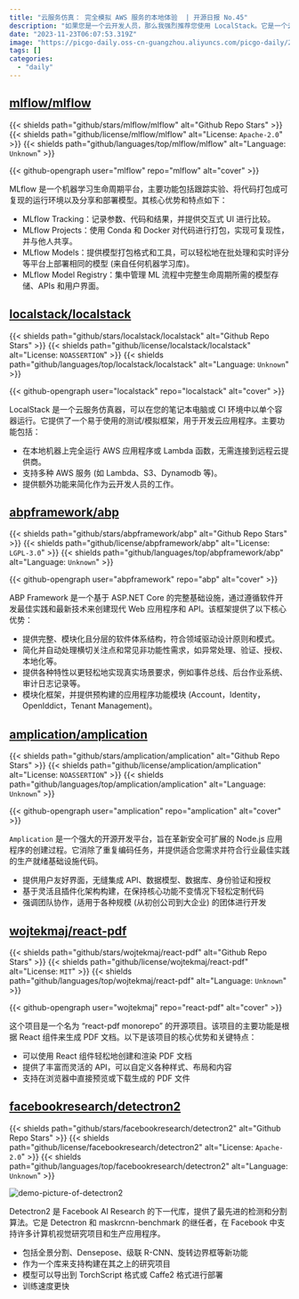 ```yaml
---
title: "云服务仿真： 完全模拟 AWS 服务的本地体验  | 开源日报 No.45"
description: "如果您是一个云开发人员，那么我强烈推荐您使用 LocalStack。它是一个云服务仿真器，可以在您的本地环境中运行，无需连接到远程云提供商。它提供了一个易于使用的测试/模拟框架，可以帮助您开发云应用程序。您可以在本地机器上完全运行 AWS 应用程序或 Lambda 函数，并支持多种 AWS 服务，如 Lambda、S3、Dynamodb 等。此外，它还提供了额外的功能，可以简化您作为云开发人员的工作。无论是在您的笔记本电脑上还是在 CI 环境中，LocalStack 都是一个非常有用的工具。"
date: "2023-11-23T06:07:53.319Z"
image: "https://picgo-daily.oss-cn-guangzhou.aliyuncs.com/picgo-daily/2023/d0dec2d7219be5595b47c1453ae006cc.45"
tags: []
categories:
  - "daily"
---
```


## [mlflow/mlflow](https://github.com/mlflow/mlflow)

{{< shields path="github/stars/mlflow/mlflow" alt="Github Repo Stars" >}} {{< shields path="github/license/mlflow/mlflow" alt="License: `Apache-2.0`" >}} {{< shields path="github/languages/top/mlflow/mlflow" alt="Language: `Unknown`" >}}

{{< github-opengraph user="mlflow" repo="mlflow" alt="cover" >}}

MLflow 是一个机器学习生命周期平台，主要功能包括跟踪实验、将代码打包成可复现的运行环境以及分享和部署模型。其核心优势和特点如下：

- MLflow Tracking：记录参数、代码和结果，并提供交互式 UI 进行比较。
- MLflow Projects：使用 Conda 和 Docker 对代码进行打包，实现可复现性，并与他人共享。
- MLflow Models：提供模型打包格式和工具，可以轻松地在批处理和实时评分等平台上部署相同的模型 (来自任何机器学习库)。
- MLflow Model Registry：集中管理 ML 流程中完整生命周期所需的模型存储、APIs 和用户界面。
  
## [localstack/localstack](https://github.com/localstack/localstack)

{{< shields path="github/stars/localstack/localstack" alt="Github Repo Stars" >}} {{< shields path="github/license/localstack/localstack" alt="License: `NOASSERTION`" >}} {{< shields path="github/languages/top/localstack/localstack" alt="Language: `Unknown`" >}}

{{< github-opengraph user="localstack" repo="localstack" alt="cover" >}}

LocalStack 是一个云服务仿真器，可以在您的笔记本电脑或 CI 环境中以单个容器运行。它提供了一个易于使用的测试/模拟框架，用于开发云应用程序。主要功能包括：

- 在本地机器上完全运行 AWS 应用程序或 Lambda 函数，无需连接到远程云提供商。
- 支持多种 AWS 服务 (如 Lambda、S3、Dynamodb 等)。
- 提供额外功能来简化作为云开发人员的工作。
  
## [abpframework/abp](https://github.com/abpframework/abp)

{{< shields path="github/stars/abpframework/abp" alt="Github Repo Stars" >}} {{< shields path="github/license/abpframework/abp" alt="License: `LGPL-3.0`" >}} {{< shields path="github/languages/top/abpframework/abp" alt="Language: `Unknown`" >}}

{{< github-opengraph user="abpframework" repo="abp" alt="cover" >}}

ABP Framework 是一个基于 ASP.NET Core 的完整基础设施，通过遵循软件开发最佳实践和最新技术来创建现代 Web 应用程序和 API。该框架提供了以下核心优势：

- 提供完整、模块化且分层的软件体系结构，符合领域驱动设计原则和模式。
- 简化并自动处理横切关注点和常见非功能性需求，如异常处理、验证、授权、本地化等。
- 提供各种特性以更轻松地实现真实场景要求，例如事件总线、后台作业系统、审计日志记录等。
- 模块化框架，并提供预构建的应用程序功能模块 (Account，Identity，OpenIddict，Tenant Management)。
  
## [amplication/amplication](https://github.com/amplication/amplication)

{{< shields path="github/stars/amplication/amplication" alt="Github Repo Stars" >}} {{< shields path="github/license/amplication/amplication" alt="License: `NOASSERTION`" >}} {{< shields path="github/languages/top/amplication/amplication" alt="Language: `Unknown`" >}}

{{< github-opengraph user="amplication" repo="amplication" alt="cover" >}}

`Amplication` 是一个强大的开源开发平台，旨在革新安全可扩展的 Node.js 应用程序的创建过程。它消除了重复编码任务，并提供适合您需求并符合行业最佳实践的生产就绪基础设施代码。

- 提供用户友好界面，无缝集成 API、数据模型、数据库、身份验证和授权
- 基于灵活且插件化架构构建，在保持核心功能不变情况下轻松定制代码
- 强调团队协作，适用于各种规模 (从初创公司到大企业) 的团体进行开发
  
## [wojtekmaj/react-pdf](https://github.com/wojtekmaj/react-pdf)

{{< shields path="github/stars/wojtekmaj/react-pdf" alt="Github Repo Stars" >}} {{< shields path="github/license/wojtekmaj/react-pdf" alt="License: `MIT`" >}} {{< shields path="github/languages/top/wojtekmaj/react-pdf" alt="Language: `Unknown`" >}}

{{< github-opengraph user="wojtekmaj" repo="react-pdf" alt="cover" >}}

这个项目是一个名为 “react-pdf monorepo” 的开源项目。该项目的主要功能是根据 React 组件来生成 PDF 文档。以下是该项目的核心优势和关键特点：

- 可以使用 React 组件轻松地创建和渲染 PDF 文档
- 提供了丰富而灵活的 API，可以自定义各种样式、布局和内容
- 支持在浏览器中直接预览或下载生成的 PDF 文件
  
## [facebookresearch/detectron2](https://github.com/facebookresearch/detectron2)

{{< shields path="github/stars/facebookresearch/detectron2" alt="Github Repo Stars" >}} {{< shields path="github/license/facebookresearch/detectron2" alt="License: `Apache-2.0`" >}} {{< shields path="github/languages/top/facebookresearch/detectron2" alt="Language: `Unknown`" >}}

![demo-picture-of-detectron2](https://osguider.oss-cn-guangzhou.aliyuncs.com/subject/d042de87d91e3f44e4d16fed24f80ad0.jpeg)

Detectron2 是 Facebook AI Research 的下一代库，提供了最先进的检测和分割算法。它是 Detectron 和 maskrcnn-benchmark 的继任者，在 Facebook 中支持许多计算机视觉研究项目和生产应用程序。

- 包括全景分割、Densepose、级联 R-CNN、旋转边界框等新功能
- 作为一个库来支持构建在其之上的研究项目
- 模型可以导出到 TorchScript 格式或 Caffe2 格式进行部署
- 训练速度更快
  